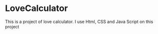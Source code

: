 # LoveCalculator
This is a project of love calculator. I use Html, CSS and Java Script on this project
